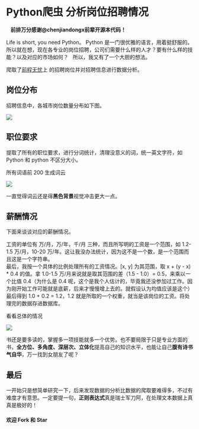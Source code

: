 # Python爬虫 分析岗位招聘情况  
  
  **前排万分感谢@chenjiandongx前辈开源本代码！**

Life is short, you need Python。
Python 是一门很优雅的语言，用着挺舒服的。所以就在想，现在各专业的岗位招聘，公司们需要什么样的人才？要有什么样的技能？以及对应的市场如何？
  
所以，我又有了一个大胆的想法。  

爬取了[前程无忧](http://jobs.51job.com/)上 的招聘岗位并对招聘信息进行数据分析。

## 岗位分布  

招聘信息中，各城市岗位数量分布如下图。 

![](https://github.com/hnmrxz/JobSpider-Python-PHP/blob/master/%E6%8B%9B%E8%81%98%E6%95%B0%E6%8D%AE%E5%A4%84%E7%90%86%E7%B3%BB%E7%BB%9F/python/images/locate.png)  


## 职位要求  

提取了所有的职位要求，进行分词统计，清理没意义的词，统一英文字符，如 Python 和 python 不区分大小。  

所有词语前 200 生成词云  

![](https://github.com/hnmrxz/JobSpider-Python-PHP/blob/master/%E6%8B%9B%E8%81%98%E6%95%B0%E6%8D%AE%E5%A4%84%E7%90%86%E7%B3%BB%E7%BB%9F/python/images/wc.jpg)  

一直觉得词云还是得**黑色背景**视觉冲击更大一点。   

## 薪酬情况  

下面来谈谈对应的薪酬情况。   
  
工资的单位有 万/月，万/年，千/月 三种，而且所写明的工资是一个范围，如 1.2-1.5 万/月，10-20 万/年。这让我没办法统计，因为这不是一个数，是一个范围而且这是一个字符串。  
最后，我按一个具体的比例处理所有的工资情况。[x, y] 为其范围，取 x + (y - x) * 0.4 的值。拿 1.0-1.5 万/月来说就是取其范围的差（1.5 - 1.0）= 0.5，来乘以一个比值 0.4（为什么是 0.4 呢，这个是我个人估计的，毕竟我还没参加过工作。因为刚开始工作可能就是底薪，后来才慢慢增上去的。就假设认为均值应该是这个）最后得到 1.0 + 0.2 = 1.2，1.2 就是所取的一个权重，就当是该岗位的工资。将处理完的数据存进数据库。  

看看总体的情况  

![](https://github.com/hnmrxz/JobSpider-Python-PHP/blob/master/%E6%8B%9B%E8%81%98%E6%95%B0%E6%8D%AE%E5%A4%84%E7%90%86%E7%B3%BB%E7%BB%9F/python/images/money.png)  


书还是要多读的，掌握多一项技能就多一个优势。也不要局限于只是专业方面的书，**全方位、多角度、深层次、立体化**提高自己的知识水平，也能让自己**腹有诗书气自华**，万一找到女朋友了呢？  

## 最后  

一开始只是想简单研究一下，后来发现数据的分析比数据的爬取要难得多，不过有难度才有意思。一定要提一句，**正则表达式**真是瑞士军刀阿，在处理文本数据上真真是极好的！  

#### 欢迎 Fork 和 Star
